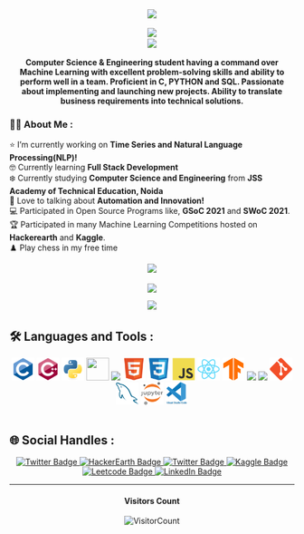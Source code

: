 <div id="header" align="center">


  <div align = 'center'>
 <img src = "https://capsule-render.vercel.app/api?type=transparent&fontColor=ff0073&fontStyle=samakaran&text=Sankalp%20Srivastava&height=150&fontSize=80&desc=Noida,%20IN&descAlignY=75&descAlign=82.4"/></div>
<p align="center">
  <img src="https://readme-typing-svg.herokuapp.com?color=39ff14&center=true&lines=Machine+Learning+Engineer;Software+Developer;Open+Source+Developer;&center=true&width=380&height=45"/><br>
 <img src= 'https://capsule-render.vercel.app/api?type=rect&color=gradient&height=2.5'/>
</p>

 
**Computer Science & Engineering student having a command over Machine Learning with excellent problem-solving skills and ability to perform well in a team. Proficient in C, PYTHON and SQL. Passionate about implementing and launching new projects. Ability to translate business requirements into technical solutions.**
  </div>
<!-- body   -->

### :man_technologist: About Me :
 
:star:  I’m currently working on **Time Series and Natural Language Processing(NLP)!** <br>
:nerd_face: Currently learning **Full Stack Development** <br>
:snowflake:  Currently studying **Computer Science and Engineering** from **JSS Academy of Technical Education, Noida** <br>
🚀 Love to talking about **Automation and Innovation!** <br>
💻 Participated in Open Source Programs like, **GSoC 2021** and **SWoC 2021**. <br>
:trophy: Participated in many Machine Learning Competitions hosted on **Hackerearth** and **Kaggle**. <br>
♟️ Play chess in my free time <br>
 
 <p align = 'center'> <img src= 'https://capsule-render.vercel.app/api?type=rect&color=gradient&height=2.5'/></p>


<div align= "center"><img src='https://github-readme-stats-mu-dusky.vercel.app/api?username=sankalp-srivastava&show_icons=true&theme=radical&count_private=true&include_all_commits=true"&custom_title="My Stats' align = "center"/>

</div>
 
 <p align = 'center'> <img src= 'https://capsule-render.vercel.app/api?type=rect&color=gradient&height=2.5'/></p>

## :hammer_and_wrench: Languages and Tools :
<div align="center">
<img src = "https://raw.githubusercontent.com/devicons/devicon/master/icons/c/c-original.svg" width="40" height="40">  <img src = "https://raw.githubusercontent.com/devicons/devicon/master/icons/cplusplus/cplusplus-original.svg" width="40" height="40"> <img src = "https://raw.githubusercontent.com/devicons/devicon/master/icons/python/python-original.svg" width="40" height="40">  <img src = "https://img.icons8.com/fluency/48/000000/anaconda--v2.png" width="40" height="40"> <img src = 
"https://img.shields.io/badge/Flask-000000?style=for-the-badge&logo=flask&logoColor=white">  <img src = 
"https://github.com/devicons/devicon/blob/master/icons/html5/html5-original.svg" width="40" height="40"> <img src = 
"https://github.com/devicons/devicon/blob/master/icons/css3/css3-original.svg" width="40" height="40"> <img src = 
"https://github.com/devicons/devicon/blob/master/icons/javascript/javascript-original.svg" width="40" height="40"> <img src = 
"https://github.com/devicons/devicon/blob/master/icons/react/react-original.svg" width="40" height="40"> <img src = 
"https://github.com/devicons/devicon/blob/master/icons/tensorflow/tensorflow-original.svg" width="40" height="40"> <img src = 
"https://img.shields.io/badge/scikit_learn-F7931E?style=for-the-badge&logo=scikit-learn&logoColor=white"> <img src = 
"https://img.shields.io/badge/Pandas-2C2D72?style=for-the-badge&logo=pandas&logoColor=white" >  <img src = "https://raw.githubusercontent.com/devicons/devicon/master/icons/git/git-original.svg" width="40" height="40">  <img src = "https://raw.githubusercontent.com/devicons/devicon/master/icons/mysql/mysql-original.svg" width="40" height="40"> <img src = "https://github.com/devicons/devicon/blob/master/icons/jupyter/jupyter-original-wordmark.svg" width="40" height="40">    <img src = "https://github.com/devicons/devicon/blob/master/icons/vscode/vscode-original-wordmark.svg" width="40" height="40">  
  
 </div>
 <br>
 
 ## 🌐 Social Handles :
<div align="center">

<!--  footer badges -->
<div id="badges">
    <a href="mailto:raunaksrivastava22@gmail.com" target="_blank">
    <img src="https://img.shields.io/badge/Gmail-D14836?style=for-the-badge&logo=gmail&logoColor=white" alt="Twitter Badge"/>
  </a>
    <a href="https://www.hackerearth.com/@raunaksrivastava22" target="_blank">
    <img src="https://img.shields.io/badge/HackerEarth-%232C3454.svg?&style=for-the-badge&logo=HackerEarth&logoColor=Blue" alt="HackerEarth Badge"/>
  </a>
    <a href="https://www.hackerrank.com/raunaksrivastav3" target="_blank">
    <img src="https://img.shields.io/badge/-Hackerrank-2EC866?style=for-the-badge&logo=HackerRank&logoColor=white" alt="Twitter Badge"/>
  </a>
    <a href="https://www.kaggle.com/sankalpsrivastava26" target="_blank">
    <img src="https://img.shields.io/badge/Kaggle-20BEFF?style=for-the-badge&logo=Kaggle&logoColor=white" alt="Kaggle Badge"/>
  </a>
 
   <a href="https://leetcode.com/raunaksrivastava22/" target="_blank">
    <img src="https://img.shields.io/badge/LeetCode-000000?style=for-the-badge&logo=LeetCode&logoColor=#d16c06" alt="Leetcode Badge"/>
  </a>
  <a href="https://www.linkedin.com/in/sankalpsrivastava-2605/" target="_blank">
    <img src="https://img.shields.io/badge/LinkedIn-blue?style=for-the-badge&logo=linkedin&logoColor=white" alt="LinkedIn Badge"/>
  </a>
</div>


 <hr> 
<div align = "center">
 
 #### **Visitors Count**  
  
![VisitorCount](https://profile-counter.glitch.me/{sankalp-srivastava}/count.svg)

</div>
  
  
  
  
<!--
**sankalp-srivastava/sankalp-srivastava** is a ✨ _special_ ✨ repository because its `README.md` (this file) appears on your GitHub profile.

Here are some ideas to get you started:

- 🔭 I’m currently working on ...
- 🌱 I’m currently learning ...
- 👯 I’m looking to collaborate on ...
- 🤔 I’m looking for help with ...
- 💬 Ask me about ...
- 📫 How to reach me: ...
- 😄 Pronouns: ...
- ⚡ Fun fact: ...
-->
